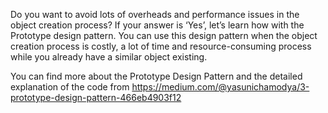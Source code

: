 Do you want to avoid lots of overheads and performance issues in the object creation process? If your answer is ‘Yes’, let’s learn how with the Prototype design pattern. You can use this design pattern when the object creation process is costly, a lot of time and resource-consuming process while you already have a similar object existing. 

You can find more about the Prototype Design Pattern and the detailed explanation of the code from https://medium.com/@yasunichamodya/3-prototype-design-pattern-466eb4903f12